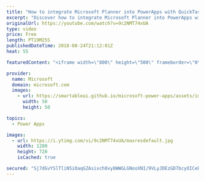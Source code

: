 ```yaml
---
title: "How to integrate Microsoft Planner into PowerApps with QuickTask"
excerpt: "Discover how to integrate Microsoft Planner into PowerApps with the QuickTask sample template. QuickTask allows you to triage your Outlook emails quickly into plans using Microsoft Planner.   Learn more: https://web.powerapps.com/home?sampleapp_preview=quicktask"
originalUrl: https://youtube.com/watch?v=9c2NMT74xUA
type: video
price: Free
length: PT19M25S
publishedDateTime: 2018-08-24T21:12:01Z
heat: 55

featuredContent: "<iframe width=\"800\" height=\"500\" frameborder=\"0\" src=\"https://www.youtube.com/embed/9c2NMT74xUA\" allow=\"accelerometer; autoplay; encrypted-media; gyroscope; picture-in-picture\" allowfullscreen></iframe>"

provider:
  name: Microsoft
  domain: microsoft.com
  images:
    - url: https://smartableai.github.io/microsoft-power-apps/assets/images/organizations/microsoft.com-50x50.jpg
      width: 50
      height: 50

topics:
  - Power Apps

images:
  - url: https://i.ytimg.com/vi/9c2NMT74xUA/maxresdefault.jpg
    width: 1280
    height: 720
    isCached: true

secured: "Sj7dGvYSlTliN5iOaqGZAsixch8vy8WWGLGNooXNI/9VLyJDEzGD7bcyOICeBp3lG/rgtGDSymuGoIUafZKFrJjEnkXh4jz+8/c5zwlqz9az934lPsUWTkm9C3Hj0g9a5mCC8i2ORpv0QQSlGpIVPqv25XzGUOZ5FaFp9QhBav9eN4gxzfNK5cboSv3e8wY/T2VwuOqfxyL0G6BR28n9ZeK199gw+DIX9gfy4vhOgYrWV1rP1of2/UUBdyD4qAp2ouB8cpRpQiEMLknrgxmo5zcUAZCy66Wa/KPk237SbfK7ui3Vn/nTvRDDJTm5YN9B1AyUq4yljKfFrKFF5JWnOVWhyMP8m3ADvAMlVX8lvl5U1pyMu91yl1LJ4ppQh7f/zvCSkNXlFw5IzbS+c/R7Mfswa5DipSHBnSFRbF/GSg8=;NKDkZimhW9zR04e5SoNcOg=="
---
```


